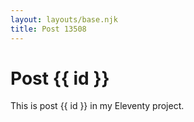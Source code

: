 ```yaml
---
layout: layouts/base.njk
title: Post 13508
---
```


# Post {{ id }}

This is post {{ id }} in my Eleventy project.
